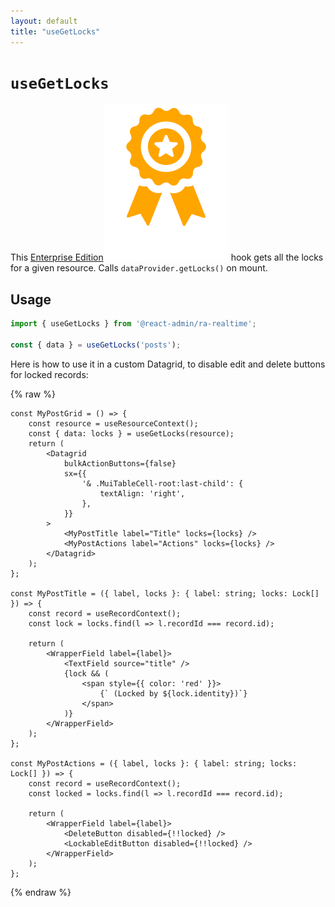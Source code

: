 ```yaml
---
layout: default
title: "useGetLocks"
---
```


# `useGetLocks`

This [Enterprise Edition](https://react-admin-ee.marmelab.com)<img class="icon" src="./img/premium.svg" alt="React Admin Enterprise Edition icon" /> hook gets all the locks for a given resource. Calls `dataProvider.getLocks()` on mount.

## Usage

```jsx
import { useGetLocks } from '@react-admin/ra-realtime';

const { data } = useGetLocks('posts');
```

Here is how to use it in a custom Datagrid, to disable edit and delete buttons for locked records:

{% raw %}
```tsx
const MyPostGrid = () => {
    const resource = useResourceContext();
    const { data: locks } = useGetLocks(resource);
    return (
        <Datagrid
            bulkActionButtons={false}
            sx={{
                '& .MuiTableCell-root:last-child': {
                    textAlign: 'right',
                },
            }}
        >
            <MyPostTitle label="Title" locks={locks} />
            <MyPostActions label="Actions" locks={locks} />
        </Datagrid>
    );
};

const MyPostTitle = ({ label, locks }: { label: string; locks: Lock[] }) => {
    const record = useRecordContext();
    const lock = locks.find(l => l.recordId === record.id);

    return (
        <WrapperField label={label}>
            <TextField source="title" />
            {lock && (
                <span style={{ color: 'red' }}>
                    {` (Locked by ${lock.identity})`}
                </span>
            )}
        </WrapperField>
    );
};

const MyPostActions = ({ label, locks }: { label: string; locks: Lock[] }) => {
    const record = useRecordContext();
    const locked = locks.find(l => l.recordId === record.id);

    return (
        <WrapperField label={label}>
            <DeleteButton disabled={!!locked} />
            <LockableEditButton disabled={!!locked} />
        </WrapperField>
    );
};
```
{% endraw %}
